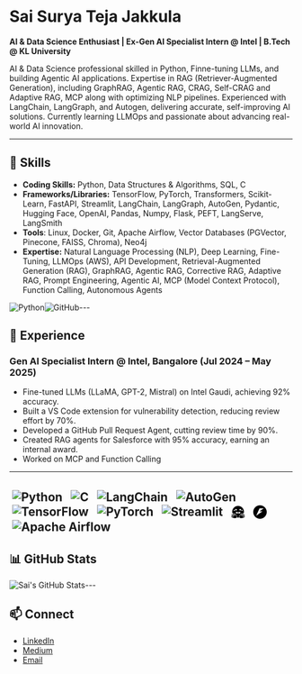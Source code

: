 # Sai Surya Teja Jakkula 

**AI & Data Science Enthusiast | Ex-Gen AI Specialist Intern @ Intel  | B.Tech @ KL University**

AI & Data Science professional skilled in Python, Finne-tuning LLMs, and building Agentic AI applications. Expertise in RAG (Retriever-Augmented Generation), including GraphRAG, Agentic RAG, CRAG, Self-CRAG and Adaptive RAG, MCP along with optimizing NLP pipelines. Experienced with LangChain, LangGraph, and Autogen, delivering accurate, self-improving AI solutions. Currently learning LLMOps and passionate about advancing real-world AI innovation.

---

## 🔧 Skills

- **Coding Skills:** Python, Data Structures & Algorithms, SQL, C 
- **Frameworks/Libraries:** TensorFlow, PyTorch, Transformers, Scikit-Learn, FastAPI, Streamlit, LangChain, LangGraph, AutoGen, Pydantic, Hugging Face, OpenAI, Pandas, Numpy, Flask, PEFT, LangServe, LangSmith 
- **Tools**: Linux, Docker, Git, Apache Airflow, Vector Databases (PGVector, Pinecone, FAISS, Chroma), Neo4j
- **Expertise:** Natural Language Processing (NLP), Deep Learning, Fine-Tuning, LLMOps (AWS), API Development, Retrieval-Augmented Generation (RAG), GraphRAG, Agentic RAG, Corrective RAG, Adaptive RAG, Prompt Engineering, Agentic AI, MCP (Model Context Protocol), Function Calling, Autonomous Agents

![Python](https://img.shields.io/badge/Python-3776AB?style=flat-square&logo=python&logoColor=white)![GitHub](https://img.shields.io/badge/GitHub-181717?style=flat-square&logo=github&logoColor=white)---

## 💼 Experience

### Gen AI Specialist Intern @ Intel, Bangalore (Jul 2024 – May 2025)

- Fine-tuned LLMs (LLaMA, GPT-2, Mistral) on Intel Gaudi, achieving 92% accuracy.
- Built a VS Code extension for vulnerability detection, reducing review effort by 70%.
- Developed a GitHub Pull Request Agent, cutting review time by 90%.
- Created RAG agents for Salesforce with 95% accuracy, earning an internal award.
- Worked on MCP and Function Calling 

---

<img src="https://raw.githubusercontent.com/simple-icons/simple-icons/master/icons/python.svg" alt="Python" height="24" style="vertical-align:middle; margin: 0 5px;"> <img src="https://raw.githubusercontent.com/simple-icons/simple-icons/master/icons/c.svg" alt="C" height="24" style="vertical-align:middle; margin: 0 5px;"> <img src="https://raw.githubusercontent.com/langchain-ai/langchain/master/docs/static/img/langchain_logo.svg" alt="LangChain" height="24" style="vertical-align:middle; margin: 0 5px;"> <img src="https://raw.githubusercontent.com/microsoft/autogen/main/website/static/img/autogen_logo.png" alt="AutoGen" height="24" style="vertical-align:middle; margin: 0 5px;"> <img src="https://raw.githubusercontent.com/simple-icons/simple-icons/master/icons/tensorflow.svg" alt="TensorFlow" height="24" style="vertical-align:middle; margin: 0 5px;"> <img src="https://raw.githubusercontent.com/simple-icons/simple-icons/master/icons/pytorch.svg" alt="PyTorch" height="24" style="vertical-align:middle; margin: 0 5px;"> <img src="https://raw.githubusercontent.com/simple-icons/simple-icons/master/icons/streamlit.svg" alt="Streamlit" height="24" style="vertical-align:middle; margin: 0 5px;"> <img src="https://raw.githubusercontent.com/simple-icons/simple-icons/master/icons/huggingface.svg" alt="Hugging Face" height="24" style="vertical-align:middle; margin: 0 5px;"> <img src="https://raw.githubusercontent.com/simple-icons/simple-icons/master/icons/fastapi.svg" alt="FastAPI" height="24" style="vertical-align:middle; margin: 0 5px;"> <img src="https://raw.githubusercontent.com/simple-icons/simple-icons/master/icons/apacheairflow.svg" alt="Apache Airflow" height="24" style="vertical-align:middle; margin: 0 5px;">
---

## 📊 GitHub Stats

![Sai's GitHub Stats](https://github-readme-stats.vercel.app/api?username=saisuryateja055&show_icons=true&theme=light)---

## 📫 Connect
- [LinkedIn](https://linkedin.com/in/yourprofile)
- [Medium](https://medium.com/@yourprofile)
- [Email](mailto:your.email@example.com)
